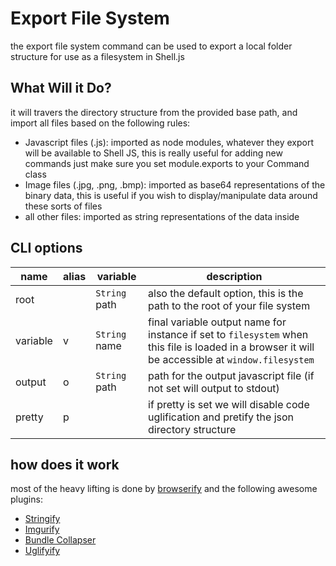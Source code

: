 # Export File System

the export file system command can be used to export a local folder structure for use as a filesystem in Shell.js

## What Will it Do?

it will travers the directory structure from the provided base path, and import all files based on the following rules:

* Javascript files (.js): imported as node modules, whatever they export will be available to Shell JS, this is really useful for adding new commands just make sure you set module.exports to your Command class
* Image files (.jpg, .png, .bmp): imported as base64 representations of the binary data, this is useful if you wish to display/manipulate data around these sorts of files
* all other files: imported as string representations of the data inside

## CLI options 

| name     | alias | variable      | description |
| ----     | ----- | --------      | ----------- |
| root     |       | `String` path | also the default option, this is the path to the root of your file system |
| variable | v     | `String` name | final variable output name for instance if set to `filesystem` when this file is loaded in a browser it will be accessible at `window.filesystem` |
| output   | o     | `String` path | path for the output javascript file (if not set will output to stdout) |
| pretty   | p     |               | if pretty is set we will disable code uglification and pretify the json directory structure | 

## how does it work

most of the heavy lifting is done by [browserify](http://browserify.org/) and the following awesome plugins:

* [Stringify](http://johnpostlethwait.github.io/stringify/)
* [Imgurify](https://github.com/asbjornenge/imgurify)
* [Bundle Collapser](https://github.com/substack/bundle-collapser)
* [Uglifyify](https://github.com/hughsk/uglifyify)